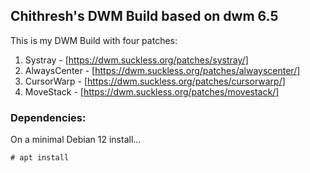 ## Chithresh's DWM Build based on dwm 6.5

This is my DWM Build with four patches:
1. Systray - [https://dwm.suckless.org/patches/systray/]
2. AlwaysCenter - [https://dwm.suckless.org/patches/alwayscenter/]
3. CursorWarp - [https://dwm.suckless.org/patches/cursorwarp/]
4. MoveStack - [https://dwm.suckless.org/patches/movestack/]

### Dependencies:
On a minimal Debian 12 install...
```console
# apt install
```
